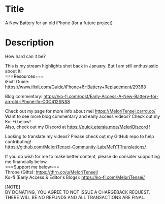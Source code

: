 # Title
A New Battery for an old iPhone (for a future project)<br>

# Description
How hard can it be?<br>

This is my stream highlights shot back in January. But I am still enthusiastic about it!<br>
===Resources===<br>
iFixIt Guide: https://www.ifixit.com/Guide/iPhone+6+Battery+Replacement/29363<br>

Blog commentary: https://ko-fi.com/post/Early-Access-A-New-Battery-for-an-old-iPhone-fo-C0C412SNS8<br>

Check out my page for more info about me! https://MeloriTensei.carrd.co/<br>
Want to see more blog commentary and early access videos? Check out my Ko-Fi below!<br>
Also, check out my Discord at https://quick.etersia.moe/MeloriDiscord !<br>

Looking to translate my videos? Please check out my GitHub repo to help contributing!<br>
https://github.com/MeloriTensei-Community-Lab/MelYTTranslations/<br>

If you do wish for me to make better content, please do consider supporting me financially below.<br>
===Support me below===<br>
Throne (Gifts): https://thrn.co/u/MeloriTensei/<br>
Ko-fi (Early Access & Editor's Blogs): https://ko-fi.com/MeloriTensei/<br>

[NOTE]<br>
BY DONATING, YOU AGREE TO NOT ISSUE A CHARGEBACK REQUEST. THERE WILL BE NO REFUNDS AND ALL TRANSACTIONS ARE FINAL.<br>